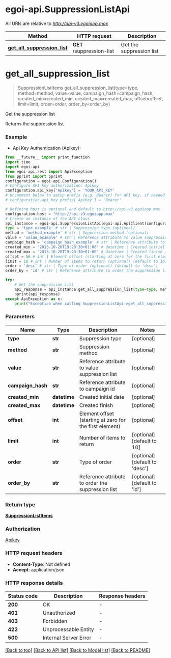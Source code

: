 # egoi-api.SuppressionListApi

All URIs are relative to *http://api-v3.egoiapp.max*

Method | HTTP request | Description
------------- | ------------- | -------------
[**get_all_suppression_list**](SuppressionListApi.md#get_all_suppression_list) | **GET** /suppression-list | Get the suppression list


# **get_all_suppression_list**
> SuppressionListItems get_all_suppression_list(type=type, method=method, value=value, campaign_hash=campaign_hash, created_min=created_min, created_max=created_max, offset=offset, limit=limit, order=order, order_by=order_by)

Get the suppression list

Returns the suppression list

### Example

* Api Key Authentication (Apikey):
```python
from __future__ import print_function
import time
import egoi-api
from egoi-api.rest import ApiException
from pprint import pprint
configuration = egoi-api.Configuration()
# Configure API key authorization: Apikey
configuration.api_key['Apikey'] = 'YOUR_API_KEY'
# Uncomment below to setup prefix (e.g. Bearer) for API key, if needed
# configuration.api_key_prefix['Apikey'] = 'Bearer'

# Defining host is optional and default to http://api-v3.egoiapp.max
configuration.host = "http://api-v3.egoiapp.max"
# Create an instance of the API class
api_instance = egoi-api.SuppressionListApi(egoi-api.ApiClient(configuration))
type = 'type_example' # str | Suppression type (optional)
method = 'method_example' # str | Suppression method (optional)
value = 'value_example' # str | Reference attribute to value suppression list (optional)
campaign_hash = 'campaign_hash_example' # str | Reference attribute to campaign id (optional)
created_min = '2013-10-20T19:20:30+01:00' # datetime | Created initial date (optional)
created_max = '2013-10-20T19:20:30+01:00' # datetime | Created finish (optional)
offset = 56 # int | Element offset (starting at zero for the first element) (optional)
limit = 10 # int | Number of items to return (optional) (default to 10)
order = 'desc' # str | Type of order (optional) (default to 'desc')
order_by = 'id' # str | Reference attribute to order the suppression list (optional) (default to 'id')

try:
    # Get the suppression list
    api_response = api_instance.get_all_suppression_list(type=type, method=method, value=value, campaign_hash=campaign_hash, created_min=created_min, created_max=created_max, offset=offset, limit=limit, order=order, order_by=order_by)
    pprint(api_response)
except ApiException as e:
    print("Exception when calling SuppressionListApi->get_all_suppression_list: %s\n" % e)
```

### Parameters

Name | Type | Description  | Notes
------------- | ------------- | ------------- | -------------
 **type** | **str**| Suppression type | [optional] 
 **method** | **str**| Suppression method | [optional] 
 **value** | **str**| Reference attribute to value suppression list | [optional] 
 **campaign_hash** | **str**| Reference attribute to campaign id | [optional] 
 **created_min** | **datetime**| Created initial date | [optional] 
 **created_max** | **datetime**| Created finish | [optional] 
 **offset** | **int**| Element offset (starting at zero for the first element) | [optional] 
 **limit** | **int**| Number of items to return | [optional] [default to 10]
 **order** | **str**| Type of order | [optional] [default to &#39;desc&#39;]
 **order_by** | **str**| Reference attribute to order the suppression list | [optional] [default to &#39;id&#39;]

### Return type

[**SuppressionListItems**](SuppressionListItems.md)

### Authorization

[Apikey](../README.md#Apikey)

### HTTP request headers

 - **Content-Type**: Not defined
 - **Accept**: application/json

### HTTP response details
| Status code | Description | Response headers |
|-------------|-------------|------------------|
**200** | OK |  -  |
**401** | Unauthorized |  -  |
**403** | Forbidden |  -  |
**422** | Unprocessable Entity |  -  |
**500** | Internal Server Error |  -  |

[[Back to top]](#) [[Back to API list]](../README.md#documentation-for-api-endpoints) [[Back to Model list]](../README.md#documentation-for-models) [[Back to README]](../README.md)

